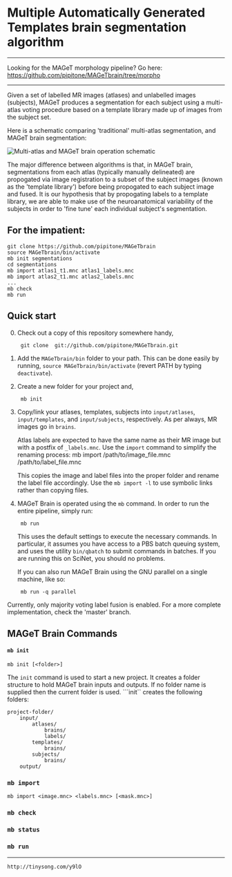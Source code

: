 # Multiple Automatically Generated Templates brain segmentation algorithm

---

Looking for the MAGeT morphology pipeline? Go here: 
    https://github.com/pipitone/MAGeTbrain/tree/morpho
    
---

Given a set of labelled MR images (atlases) and unlabelled images (subjects), MAGeT produces a segmentation for each subject using a multi-atlas voting procedure based on a template library made up of images from the subject set.  

Here is a schematic comparing 'traditional' multi-atlas segmentation, and MAGeT brain segmentation: 

![Multi-atlas and MAGeT brain operation schematic](doc/MA-MAGeTBrain-Schematic.png "Schematic")

The major difference between algorithms is that, in MAGeT brain, segmentations from each atlas (typically manually delineated) are propogated via image registration to a subset of the subject images (known as the 'template library') before being propogated to each subject image and fused. It is our hypothesis that by propogating labels to a template library, we are able to make use of the neuroanatomical variability of the subjects in order to 'fine tune' each individual subject's segmentation. 

## For the impatient:

    git clone https://github.com/pipitone/MAGeTbrain
    source MAGeTbrain/bin/activate
    mb init segmentations
    cd segmentations
    mb import atlas1_t1.mnc atlas1_labels.mnc
    mb import atlas2_t1.mnc atlas2_labels.mnc
    ... 
    mb check
    mb run

## Quick start

0. Check out a copy of this repository somewhere handy,
    
        git clone  git://github.com/pipitone/MAGeTbrain.git 

1. Add the `MAGeTbrain/bin` folder to your path. This can be done easily by
running, `source MAGeTbrain/bin/activate` (revert PATH by typing `deactivate`). 

1. Create a new folder for your project and, 

        mb init

2. Copy/link your atlases, templates, subjects into `input/atlases`,
   `input/templates`, and `input/subjects`, respectively.  As per always, MR
   images go in `brains`. 

   Atlas labels are expected to have the same name as their MR image but with a
   postfix of `_labels.mnc`. Use the `import` command to simplify the renaming
   process:
        mb import /path/to/image_file.mnc /path/to/label_file.mnc

   This copies the image and label files into the proper folder and rename the
   label file accordingly. Use the `mb import -l` to use symbolic links rather
   than copying files.

3. MAGeT Brain is operated using the ```mb``` command. In order to run the
   entire pipeline, simply run: 

        mb run

   This uses the default settings to execute the necessary commands. In
   particular, it assumes you have access to a PBS batch queuing system, and
   uses the utility ```bin/qbatch``` to submit commands in batches.  If you are
   running this on SciNet, you should no problems.

   If you can also run MAGeT Brain using the GNU parallel on a single machine, 
   like so: 

        mb run -q parallel

    
Currently, only majority voting label fusion is enabled.  For a more complete
implementation, check the 'master' branch. 

## MAGeT Brain Commands


#### ```mb init```

```
mb init [<folder>]

```

The ```init``` command is used to start a new project. It creates a folder
structure to hold MAGeT brain inputs and outputs. If no folder name is supplied
then the current folder is used.  ```init`` creates the following folders: 
```
project-folder/
    input/
        atlases/
            brains/
            labels/
        templates/
            brains/
        subjects/
            brains/
    output/
```    

### ```mb import```
```
mb import <image.mnc> <labels.mnc> [<mask.mnc>]
```

### ```mb check```
### ```mb status```
### ```mb run```

---
    http://tinysong.com/y9lO
